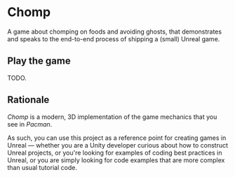 # Chomp

A game about chomping on foods and avoiding ghosts, that demonstrates and speaks to the end-to-end process of shipping a (small) Unreal game.

## Play the game

TODO.

## Rationale

*Chomp* is a modern, 3D implementation of the game mechanics that you see in *Pacman*.

As such, you can use this project as a reference point for creating games in Unreal — whether you are a Unity developer curious about how to construct Unreal projects, or you're looking for examples of coding best practices in Unreal, or you are simply looking for code examples that are more complex than usual tutorial code.
